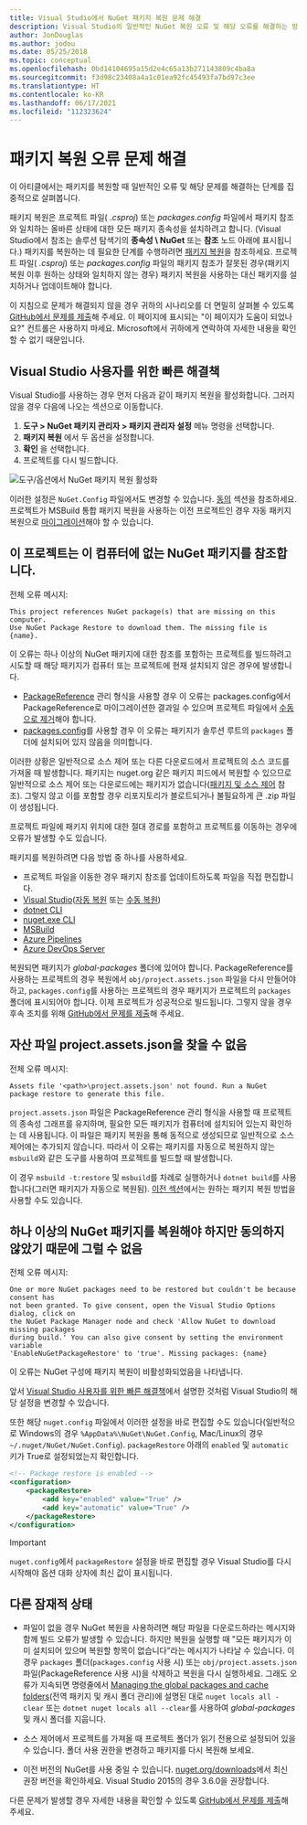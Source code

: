 ```yaml
---
title: Visual Studio에서 NuGet 패키지 복원 문제 해결
description: Visual Studio의 일반적인 NuGet 복원 오류 및 해당 오류를 해결하는 방법의 설명입니다.
author: JonDouglas
ms.author: jodou
ms.date: 05/25/2018
ms.topic: conceptual
ms.openlocfilehash: 0bd14104695a15d2e4c65a13b271143809c4ba8a
ms.sourcegitcommit: f3d98c23408a4a1c01ea92fc45493fa7bd97c3ee
ms.translationtype: HT
ms.contentlocale: ko-KR
ms.lasthandoff: 06/17/2021
ms.locfileid: "112323624"
---
```

# <a name="troubleshooting-package-restore-errors"></a>패키지 복원 오류 문제 해결

이 아티클에서는 패키지를 복원할 때 일반적인 오류 및 해당 문제를 해결하는 단계를 집중적으로 살펴봅니다. 

패키지 복원은 프로젝트 파일( *.csproj*) 또는 *packages.config* 파일에서 패키지 참조와 일치하는 올바른 상태에 대한 모든 패키지 종속성을 설치하려고 합니다. (Visual Studio에서 참조는 솔루션 탐색기의 **종속성 \ NuGet** 또는 **참조** 노드 아래에 표시됩니다.) 패키지를 복원하는 데 필요한 단계를 수행하려면 [패키지 복원](../consume-packages/package-restore.md#restore-packages)을 참조하세요. 프로젝트 파일( *.csproj*) 또는 *packages.config* 파일의 패키지 참조가 잘못된 경우(패키지 복원 이후 원하는 상태와 일치하지 않는 경우) 패키지 복원을 사용하는 대신 패키지를 설치하거나 업데이트해야 합니다.

이 지침으로 문제가 해결되지 않을 경우 귀하의 시나리오를 더 면밀히 살펴볼 수 있도록 [GitHub에서 문제를 제출](https://github.com/NuGet/docs.microsoft.com-nuget/issues)해 주세요. 이 페이지에 표시되는 "이 페이지가 도움이 되었나요?" 컨트롤은 사용하지 마세요. Microsoft에서 귀하에게 연락하여 자세한 내용을 확인할 수 없기 때문입니다.

## <a name="quick-solution-for-visual-studio-users"></a>Visual Studio 사용자를 위한 빠른 해결책

Visual Studio를 사용하는 경우 먼저 다음과 같이 패키지 복원을 활성화합니다. 그러지 않을 경우 다음에 나오는 섹션으로 이동합니다.

1. **도구 > NuGet 패키지 관리자 > 패키지 관리자 설정** 메뉴 명령을 선택합니다.
1. **패키지 복원** 에서 두 옵션을 설정합니다.
1. **확인** 을 선택합니다.
1. 프로젝트를 다시 빌드합니다.

![도구/옵션에서 NuGet 패키지 복원 활성화](../consume-packages/media/restore-01-autorestoreoptions.png)

이러한 설정은 `NuGet.Config` 파일에서도 변경할 수 있습니다. [동의](#consent) 섹션을 참조하세요. 프로젝트가 MSBuild 통합 패키지 복원을 사용하는 이전 프로젝트인 경우 자동 패키지 복원으로 [마이그레이션](package-restore.md#migrate-to-automatic-package-restore-visual-studio)해야 할 수 있습니다.

<a name="missing"></a>

## <a name="this-project-references-nuget-packages-that-are-missing-on-this-computer"></a>이 프로젝트는 이 컴퓨터에 없는 NuGet 패키지를 참조합니다.

전체 오류 메시지:

```output
This project references NuGet package(s) that are missing on this computer.
Use NuGet Package Restore to download them. The missing file is {name}.
```

이 오류는 하나 이상의 NuGet 패키지에 대한 참조를 포함하는 프로젝트를 빌드하려고 시도할 때 해당 패키지가 컴퓨터 또는 프로젝트에 현재 설치되지 않은 경우에 발생합니다.

- [PackageReference](package-references-in-project-files.md) 관리 형식을 사용할 경우 이 오류는 packages.config에서 PackageReference로 마이그레이션한 결과일 수 있으며 프로젝트 파일에서 [수동으로 제거](/nuget/resources/nuget-faq#working-with-packages)해야 합니다.
- [packages.config](../reference/packages-config.md)를 사용할 경우 이 오류는 패키지가 솔루션 루트의 `packages` 폴더에 설치되어 있지 않음을 의미합니다.

이러한 상황은 일반적으로 소스 제어 또는 다른 다운로드에서 프로젝트의 소스 코드를 가져올 때 발생합니다. 패키지는 nuget.org 같은 패키지 피드에서 복원할 수 있으므로 일반적으로 소스 제어 또는 다운로드에는 패키지가 없습니다([패키지 및 소스 제어](Packages-and-Source-Control.md) 참조). 그렇지 않고 이를 포함할 경우 리포지토리가 블로트되거나 불필요하게 큰 .zip 파일이 생성됩니다.

프로젝트 파일에 패키지 위치에 대한 절대 경로를 포함하고 프로젝트를 이동하는 경우에 오류가 발생할 수도 있습니다.

패키지를 복원하려면 다음 방법 중 하나를 사용하세요.

- 프로젝트 파일을 이동한 경우 패키지 참조를 업데이트하도록 파일을 직접 편집합니다.
- [Visual Studio](package-restore.md#restore-using-visual-studio)([자동 복원](package-restore.md#restore-packages-automatically-using-visual-studio) 또는 [수동 복원](package-restore.md#restore-packages-manually-using-visual-studio))
- [dotnet CLI](package-restore.md#restore-using-the-dotnet-cli)
- [nuget.exe CLI](package-restore.md#restore-using-the-nugetexe-cli)
- [MSBuild](package-restore.md#restore-using-msbuild)
- [Azure Pipelines](package-restore.md#restore-using-azure-pipelines)
- [Azure DevOps Server](package-restore.md#restore-using-azure-devops-server)

복원되면 패키지가 *global-packages* 폴더에 있어야 합니다. PackageReference를 사용하는 프로젝트의 경우 복원에서 `obj/project.assets.json` 파일을 다시 만들어야 하고, `packages.config`를 사용하는 프로젝트의 경우 패키지가 프로젝트의 `packages` 폴더에 표시되어야 합니다. 이제 프로젝트가 성공적으로 빌드됩니다. 그렇지 않을 경우 후속 조치를 위해 [GitHub에서 문제를 제출](https://github.com/NuGet/docs.microsoft.com-nuget/issues)해 주세요.

<a name="assets"></a>

## <a name="assets-file-projectassetsjson-not-found"></a>자산 파일 project.assets.json을 찾을 수 없음

전체 오류 메시지:

```output
Assets file '<path>\project.assets.json' not found. Run a NuGet package restore to generate this file.
```

`project.assets.json` 파일은 PackageReference 관리 형식을 사용할 때 프로젝트의 종속성 그래프를 유지하며, 필요한 모든 패키지가 컴퓨터에 설치되어 있는지 확인하는 데 사용됩니다. 이 파일은 패키지 복원을 통해 동적으로 생성되므로 일반적으로 소스 제어에는 추가되지 않습니다. 따라서 이 오류는 패키지를 자동으로 복원하지 않는 `msbuild`와 같은 도구를 사용하여 프로젝트를 빌드할 때 발생합니다.

이 경우 `msbuild -t:restore` 및 `msbuild`를 차례로 실행하거나 `dotnet build`를 사용합니다(그러면 패키지가 자동으로 복원됨). [이전 섹션](#missing)에서는 원하는 패키지 복원 방법을 사용할 수도 있습니다.

<a name="consent"></a>

## <a name="one-or-more-nuget-packages-need-to-be-restored-but-couldnt-be-because-consent-has-not-been-granted"></a>하나 이상의 NuGet 패키지를 복원해야 하지만 동의하지 않았기 때문에 그럴 수 없음

전체 오류 메시지:

```output
One or more NuGet packages need to be restored but couldn't be because consent has
not been granted. To give consent, open the Visual Studio Options dialog, click on
the NuGet Package Manager node and check 'Allow NuGet to download missing packages
during build.' You can also give consent by setting the environment variable
'EnableNuGetPackageRestore' to 'true'. Missing packages: {name}
```

이 오류는 NuGet 구성에 패키지 복원이 비활성화되었음을 나타냅니다.

앞서 [Visual Studio 사용자를 위한 빠른 해결책](#quick-solution-for-visual-studio-users)에서 설명한 것처럼 Visual Studio의 해당 설정을 변경할 수 있습니다.

또한 해당 `nuget.config` 파일에서 이러한 설정을 바로 편집할 수도 있습니다(일반적으로 Windows의 경우 `%AppData%\NuGet\NuGet.Config`, Mac/Linux의 경우 `~/.nuget/NuGet/NuGet.Config`). `packageRestore` 아래의 `enabled` 및 `automatic` 키가 True로 설정되었는지 확인합니다.

```xml
<!-- Package restore is enabled -->
<configuration>
    <packageRestore>
        <add key="enabled" value="True" />
        <add key="automatic" value="True" />
    </packageRestore>
</configuration>
```

> [!Important]
> `nuget.config`에서 `packageRestore` 설정을 바로 편집할 경우 Visual Studio를 다시 시작해야 옵션 대화 상자에 최신 값이 표시됩니다.

## <a name="other-potential-conditions"></a>다른 잠재적 상태

- 파일이 없을 경우 NuGet 복원을 사용하려면 해당 파일을 다운로드하라는 메시지와 함께 빌드 오류가 발생할 수 있습니다. 하지만 복원을 실행할 때 "모든 패키지가 이미 설치되어 있으며 복원할 항목이 없습니다"라는 메시지가 나타날 수 있습니다. 이 경우 `packages` 폴더(`packages.config` 사용 시) 또는 `obj/project.assets.json` 파일(PackageReference 사용 시)을 삭제하고 복원을 다시 실행하세요. 그래도 오류가 지속되면 명령줄에서 [Managing the global packages and cache folders](managing-the-global-packages-and-cache-folders.md)(전역 패키지 및 캐시 폴더 관리)에 설명된 대로 `nuget locals all -clear` 또는 `dotnet nuget locals all --clear`를 사용하여 *global-packages* 및 캐시 폴더를 지웁니다.

- 소스 제어에서 프로젝트를 가져올 때 프로젝트 폴더가 읽기 전용으로 설정되어 있을 수 있습니다. 폴더 사용 권한을 변경하고 패키지를 다시 복원해 보세요.

- 이전 버전의 NuGet를 사용 중일 수 있습니다. [nuget.org/downloads](https://www.nuget.org/downloads)에서 최신 권장 버전을 확인하세요. Visual Studio 2015의 경우 3.6.0을 권장합니다.

다른 문제가 발생할 경우 자세한 내용을 확인할 수 있도록 [GitHub에서 문제를 제출](https://github.com/NuGet/docs.microsoft.com-nuget/issues)해 주세요.
